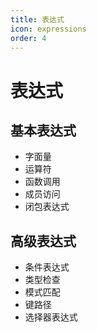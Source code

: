 ```yaml
---
title: 表达式
icon: expressions
order: 4
---
```


# 表达式

## 基本表达式
- 字面量
- 运算符
- 函数调用
- 成员访问
- 闭包表达式

## 高级表达式
- 条件表达式
- 类型检查
- 模式匹配
- 键路径
- 选择器表达式

